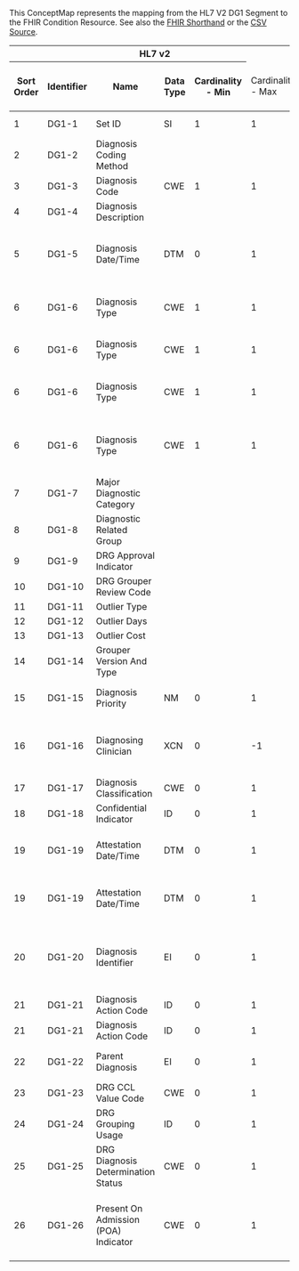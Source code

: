 
This ConceptMap represents the mapping from the HL7 V2 DG1 Segment to the FHIR Condition Resource. See also the <a href='https://github.com/HL7/v2-to-fhir/blob/master/tank/Segment DG1 to Condition.fsh'>FHIR Shorthand</a> or the <a href='https://github.com/HL7/v2-to-fhir/blob/master/mappings/segments/HL7 Segment - FHIR R4_ DG1 - Sheet1.csv'>CSV Source</a>.
<table class='grid'><thead>
<tr><th colspan='6'>HL7 v2</th><th colspan='3'>Condition (IF True, args)</th><th colspan='7'>HL7 FHIR</th><th rowspan='2'>Comments</th></tr>
<tr><th title='Rows are listed in sequence of how they appear in the v2 standard. The first column, Sort Order, provides a sort order that can re-create the original v2 standard sequence in case one opts to re-sort/filter the rows.'>Sort Order</th><th title='Contains the formal Segment Name and Field Sequence according to the base standard using "-" as the delimiter.'>Identifier</th><th title='The formal name of the field in the most current published version.'>Name</th><th title='The data type of the field in the most current published version if not deprecated, otherwise the data type at the time it was deprecated and removed.'>Data Type</th><th title='The V2 min cardinality expressed numerically.'>Cardinality - Min</th><td style='border-right: 2px' title='The V2 max cardinality expressed numerically.'>Cardinality - Max</td><th title='Condition in an easy to read syntax (Computable ANTLR)'>Computable ANTLR</th><th title='Condition in FHIRPath Notation'>Computable FHIRPath</th><td style='border-right: 2px' title='Condition expressed in narrative form'>Narrative</td><th title='An existing FHIR attribute in the target FHIR version.'>FHIR Attribute</th><th title='A proposed extension. It will be expressed with #ext-……# around the proposed name. '>Extension</th><th title='The FHIR attribute’s data type in the target FHIR version.'>Data Type</th><th title='The FHIR min cardinality expressed numerically.'>Cardinality - Min</th><td style='border-right: 2px' title='The FHIR max cardinality expressed numerically.'>Cardinality - Max</td><th title='The URL to the Data Type Map that is to be used for the attribute in this segment.'>Data Type Mapping</th><th title='The URL to the Vocabulary Map that is to be used for the coded element for this attribute.'>Vocabulary Mapping<br/>(IS, ID, CE, CEN, CWE)</th></tr></thead>
<tbody>
<tr><td>1</td><td>DG1-1</td><td>Set ID</td><td>SI</td><td>1</td><td style='border-right: 2px'>1</td><td></td><td></td><td style='border-right: 2px'></td><td></td><td>N/A</td><td></td><td></td><td></td><td></td><td></td><td>Doesn't warrant mapping</td></tr>
<tr><td>2</td><td>DG1-2</td><td>Diagnosis Coding Method</td><td></td><td></td><td style='border-right: 2px'></td><td></td><td></td><td style='border-right: 2px'></td><td></td><td></td><td></td><td></td><td></td><td></td><td></td><td>Doesn't warrant mapping</td></tr>
<tr><td>3</td><td>DG1-3</td><td>Diagnosis Code</td><td>CWE</td><td>1</td><td style='border-right: 2px'>1</td><td></td><td></td><td style='border-right: 2px'></td><td><a href='https://hl7.org/fhir/R4/Condition-definitions.html#Condition.code'>Condition.code</a></td><td></td><td><a href='https://hl7.org/fhir/R4/datatypes.html#CodeableConcept'>CodeableConcept</a></td><td></td><td></td><td><a href='ConceptMap-datatype-cwecodeableconcept-to-codeableconcept.html'>CWE[CodeableConcept]</a></td><td></td><td></td></tr>
<tr><td>4</td><td>DG1-4</td><td>Diagnosis Description</td><td></td><td></td><td style='border-right: 2px'></td><td></td><td></td><td style='border-right: 2px'></td><td><a href='https://hl7.org/fhir/R4/Condition-definitions.html#Condition.code.text'>Condition.code.text</a></td><td></td><td></td><td></td><td></td><td></td><td></td><td>Doesn't warrant mapping</td></tr>
<tr><td>5</td><td>DG1-5</td><td>Diagnosis Date/Time</td><td>DTM</td><td>0</td><td style='border-right: 2px'>1</td><td></td><td></td><td style='border-right: 2px'></td><td><a href='https://hl7.org/fhir/R4/Condition-definitions.html#Condition.onsetDateTime'>Condition.onsetDateTime</a></td><td></td><td><a href='#broken'><span style='font-weight: bold; color: red'>DateTime</span></a></td><td></td><td></td><td></td><td></td><td>Should confirm that these two concepts are equivalent. Condition.recordedDate is also available</td></tr>
<tr><td>6</td><td>DG1-6</td><td>Diagnosis Type</td><td>CWE</td><td>1</td><td style='border-right: 2px'>1</td><td></td><td></td><td style='border-right: 2px'>If in context of a patient or order</td><td></td><td></td><td></td><td></td><td></td><td></td><td></td><td></td></tr>
<tr><td>6</td><td>DG1-6</td><td>Diagnosis Type</td><td>CWE</td><td>1</td><td style='border-right: 2px'>1</td><td>IF DG1-6 EQUALS "admitting"</td><td></td><td style='border-right: 2px'></td><td><a href='https://hl7.org/fhir/R4/Encounter-definitions.html#Encounter.diagnosis.use'>Encounter.diagnosis.use</a></td><td></td><td><a href='https://hl7.org/fhir/R4/datatypes.html#CodeableConcept'>CodeableConcept</a></td><td></td><td></td><td><a href='ConceptMap-datatype-cwecodeableconcept-to-codeableconcept.html'>CWE[CodeableConcept]</a></td><td>Diagnosis Type</td><td></td></tr>
<tr><td>6</td><td>DG1-6</td><td>Diagnosis Type</td><td>CWE</td><td>1</td><td style='border-right: 2px'>1</td><td></td><td></td><td style='border-right: 2px'>If in context of an encounter</td><td><a href='https://hl7.org/fhir/R4/Encounter-definitions.html#Encounter.diagnosis.use'>Encounter.diagnosis.use</a></td><td></td><td><a href='https://hl7.org/fhir/R4/datatypes.html#CodeableConcept'>CodeableConcept</a></td><td></td><td></td><td><a href='ConceptMap-datatype-cwecodeableconcept-to-codeableconcept.html'>CWE[CodeableConcept]</a></td><td>Diagnosis Type</td><td></td></tr>
<tr><td>6</td><td>DG1-6</td><td>Diagnosis Type</td><td>CWE</td><td>1</td><td style='border-right: 2px'>1</td><td></td><td></td><td style='border-right: 2px'>If in context of an episode of care</td><td><a href='https://hl7.org/fhir/R4/EpisodeOfCare-definitions.html#EpisodeOfCare.diagnose.role'>EpisodeOfCare.diagnose.role</a></td><td></td><td><a href='https://hl7.org/fhir/R4/datatypes.html#CodeableConcept'>CodeableConcept</a></td><td></td><td></td><td><a href='ConceptMap-datatype-cwecodeableconcept-to-codeableconcept.html'>CWE[CodeableConcept]</a></td><td>Diagnosis Type</td><td></td></tr>
<tr><td>7</td><td>DG1-7</td><td>Major Diagnostic Category</td><td></td><td></td><td style='border-right: 2px'></td><td></td><td></td><td style='border-right: 2px'></td><td></td><td></td><td></td><td></td><td></td><td></td><td></td><td></td></tr>
<tr><td>8</td><td>DG1-8</td><td>Diagnostic Related Group</td><td></td><td></td><td style='border-right: 2px'></td><td></td><td></td><td style='border-right: 2px'></td><td></td><td></td><td></td><td></td><td></td><td></td><td></td><td></td></tr>
<tr><td>9</td><td>DG1-9</td><td>DRG Approval Indicator</td><td></td><td></td><td style='border-right: 2px'></td><td></td><td></td><td style='border-right: 2px'></td><td></td><td></td><td></td><td></td><td></td><td></td><td></td><td></td></tr>
<tr><td>10</td><td>DG1-10</td><td>DRG Grouper Review Code</td><td></td><td></td><td style='border-right: 2px'></td><td></td><td></td><td style='border-right: 2px'></td><td></td><td></td><td></td><td></td><td></td><td></td><td></td><td></td></tr>
<tr><td>11</td><td>DG1-11</td><td>Outlier Type</td><td></td><td></td><td style='border-right: 2px'></td><td></td><td></td><td style='border-right: 2px'></td><td></td><td></td><td></td><td></td><td></td><td></td><td></td><td></td></tr>
<tr><td>12</td><td>DG1-12</td><td>Outlier Days</td><td></td><td></td><td style='border-right: 2px'></td><td></td><td></td><td style='border-right: 2px'></td><td></td><td></td><td></td><td></td><td></td><td></td><td></td><td></td></tr>
<tr><td>13</td><td>DG1-13</td><td>Outlier Cost</td><td></td><td></td><td style='border-right: 2px'></td><td></td><td></td><td style='border-right: 2px'></td><td></td><td></td><td></td><td></td><td></td><td></td><td></td><td></td></tr>
<tr><td>14</td><td>DG1-14</td><td>Grouper Version And Type</td><td></td><td></td><td style='border-right: 2px'></td><td></td><td></td><td style='border-right: 2px'></td><td></td><td></td><td></td><td></td><td></td><td></td><td></td><td></td></tr>
<tr><td>15</td><td>DG1-15</td><td>Diagnosis Priority</td><td>NM</td><td>0</td><td style='border-right: 2px'>1</td><td></td><td></td><td style='border-right: 2px'></td><td></td><td></td><td></td><td></td><td></td><td></td><td></td><td>Could contribute to Condition.category or be a new extension</td></tr>
<tr><td>16</td><td>DG1-16</td><td>Diagnosing Clinician</td><td>XCN</td><td>0</td><td style='border-right: 2px'>-1</td><td></td><td></td><td style='border-right: 2px'></td><td><a href='https://hl7.org/fhir/R4/Condition-definitions.html#Condition.asserter'>Condition.asserter</a>(<a href='https://hl7.org/fhir/R4/Practitioner.html'>Practitioner</a>)</td><td></td><td><a href='https://hl7.org/fhir/R4/references.html'>Reference</a>(<a href='https://hl7.org/fhir/R4/Practitioner.html'>Practitioner</a>)</td><td></td><td></td><td><a href='ConceptMap-datatype-xcnpractitioner-to-practitioner.html'>XCN[Practitioner]</a></td><td></td><td>Condition.recorder is also an option. Neither of these fields can repeat like DG1-16 can.</td></tr>
<tr><td>17</td><td>DG1-17</td><td>Diagnosis Classification</td><td>CWE</td><td>0</td><td style='border-right: 2px'>1</td><td></td><td></td><td style='border-right: 2px'></td><td></td><td></td><td></td><td></td><td></td><td></td><td></td><td></td></tr>
<tr><td>18</td><td>DG1-18</td><td>Confidential Indicator</td><td>ID</td><td>0</td><td style='border-right: 2px'>1</td><td></td><td></td><td style='border-right: 2px'></td><td></td><td></td><td></td><td></td><td></td><td></td><td></td><td></td></tr>
<tr><td>19</td><td>DG1-19</td><td>Attestation Date/Time</td><td>DTM</td><td>0</td><td style='border-right: 2px'>1</td><td></td><td></td><td style='border-right: 2px'></td><td><a href='https://hl7.org/fhir/R4/Condition-definitions.html#Condition.extension-assertedDate'>Condition.extension-assertedDate</a></td><td></td><td><a href='https://hl7.org/fhir/R4/datatypes.html#dateTime'>dateTime</a></td><td></td><td></td><td></td><td></td><td>It is unclear whether to use recorded or asserted date.  What is your opinion?</td></tr>
<tr><td>19</td><td>DG1-19</td><td>Attestation Date/Time</td><td>DTM</td><td>0</td><td style='border-right: 2px'>1</td><td></td><td></td><td style='border-right: 2px'></td><td><a href='https://hl7.org/fhir/R4/Condition-definitions.html#Condition.recordedDate'>Condition.recordedDate</a></td><td></td><td><a href='https://hl7.org/fhir/R4/datatypes.html#dateTime'>dateTime</a></td><td></td><td></td><td></td><td></td><td>It is unclear whether to use recorded or asserted date.  What is your opinion?</td></tr>
<tr><td>20</td><td>DG1-20</td><td>Diagnosis Identifier</td><td>EI</td><td>0</td><td style='border-right: 2px'>1</td><td></td><td></td><td style='border-right: 2px'></td><td><a href='https://hl7.org/fhir/R4/Condition-definitions.html#Condition.identifier'>Condition.identifier</a></td><td></td><td><a href='https://hl7.org/fhir/R4/datatypes.html#Identifier'>Identifier</a></td><td></td><td></td><td><a href='ConceptMap-datatype-eiidentifier-to-identifier.html'>EI[Identifier]</a></td><td></td><td>We should confirm that this is truly a unique ID before it gets used as .id. It may need to be combined with a visit ID to make it fully unique.</td></tr>
<tr><td>21</td><td>DG1-21</td><td>Diagnosis Action Code</td><td>ID</td><td>0</td><td style='border-right: 2px'>1</td><td></td><td></td><td style='border-right: 2px'></td><td><a href='https://hl7.org/fhir/R4/Condition-definitions.html#Condition.verificationStatus.coding.code'>Condition.verificationStatus.coding.code</a></td><td></td><td><a href='https://hl7.org/fhir/R4/datatypes.html#code'>code</a></td><td></td><td></td><td></td><td></td><td>Other values (A and U) don't map to anything</td></tr>
<tr><td>21</td><td>DG1-21</td><td>Diagnosis Action Code</td><td>ID</td><td>0</td><td style='border-right: 2px'>1</td><td></td><td></td><td style='border-right: 2px'></td><td><a href='https://hl7.org/fhir/R4/Condition-definitions.html#Condition.verificationStatus.coding.system'>Condition.verificationStatus.coding.system</a></td><td></td><td><a href='https://hl7.org/fhir/R4/datatypes.html#uri'>uri</a></td><td></td><td></td><td></td><td></td><td></td></tr>
<tr><td>22</td><td>DG1-22</td><td>Parent Diagnosis</td><td>EI</td><td>0</td><td style='border-right: 2px'>1</td><td></td><td></td><td style='border-right: 2px'></td><td><a href='https://hl7.org/fhir/R4/Condition-definitions.html#Condition.extension-condition-dueTo'>Condition.extension-condition-dueTo</a>(<a href='https://hl7.org/fhir/R4/Condition.html'>Condition</a>)</td><td></td><td><a href='https://hl7.org/fhir/R4/references.html'>Reference</a>(<a href='https://hl7.org/fhir/R4/Condition.html'>Condition</a>)</td><td></td><td></td><td></td><td></td><td>Extensions for occurredFollowing and related also exist</td></tr>
<tr><td>23</td><td>DG1-23</td><td>DRG CCL Value Code</td><td>CWE</td><td>0</td><td style='border-right: 2px'>1</td><td></td><td></td><td style='border-right: 2px'></td><td></td><td></td><td></td><td></td><td></td><td></td><td></td><td></td></tr>
<tr><td>24</td><td>DG1-24</td><td>DRG Grouping Usage</td><td>ID</td><td>0</td><td style='border-right: 2px'>1</td><td></td><td></td><td style='border-right: 2px'></td><td></td><td></td><td></td><td></td><td></td><td></td><td></td><td></td></tr>
<tr><td>25</td><td>DG1-25</td><td>DRG Diagnosis Determination Status</td><td>CWE</td><td>0</td><td style='border-right: 2px'>1</td><td></td><td></td><td style='border-right: 2px'></td><td></td><td></td><td></td><td></td><td></td><td></td><td></td><td></td></tr>
<tr><td>26</td><td>DG1-26</td><td>Present On Admission (POA) Indicator</td><td>CWE</td><td>0</td><td style='border-right: 2px'>1</td><td></td><td></td><td style='border-right: 2px'></td><td></td><td></td><td></td><td></td><td></td><td></td><td></td><td>This could contribute to Condition.category, if that value set it extended to include multiple types of diagnoses</td></tr>
</tbody>
</table>
